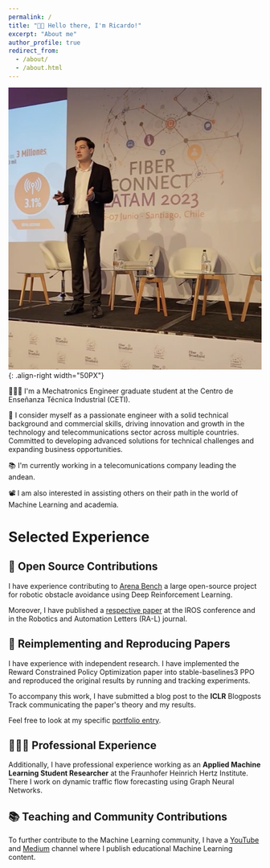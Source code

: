 ```yaml
---
permalink: /
title: "👋🏼 Hello there, I'm Ricardo!"
excerpt: "About me"
author_profile: true
redirect_from: 
  - /about/
  - /about.html
---
```




![Illustration of combining vision and language modalities](/images/FBBCHILE.png){: .align-right width="50PX"}

👨🏻‍💻 I'm a Mechatronics Engineer graduate student at the Centro de Enseñanza Técnica Industrial (CETI).

🔬 I consider myself as a passionate engineer with a solid technical background and commercial skills, driving innovation and growth in the technology and telecommunications sector across multiple countries. Committed to developing advanced solutions for technical challenges and expanding business opportunities.

📚 I'm currently working in a telecomunications company leading the andean.

📽️ I am also interested in assisting others on their path in the world of Machine Learning and academia.

# Selected Experience

## 🤖 Open Source Contributions
I have experience contributing to [Arena Bench](https://github.com/Arena-Rosnav) a large open-source project for robotic obstacle avoidance using Deep Reinforcement Learning.

Moreover, I have published a [respective paper](https://sudo-boris.github.io/publication/2022-Arena-Bench) at the IROS conference and in the Robotics and Automation Letters (RA-L) journal.

## 📜 Reimplementing and Reproducing Papers
I have experience with independent research. I have implemented the Reward Constrained Policy Optimization paper into stable-baselines3 PPO and reproduced the original results by running and tracking experiments.

To accompany this work, I have submitted a blog post to the **ICLR** Blogposts Track communicating the paper's theory and my results.

Feel free to look at my specific [portfolio entry](https://sudo-boris.github.io/portfolio/RCPPO/).

## 👨🏻‍🔬 Professional Experience
Additionally, I have professional experience working as an **Applied Machine Learning Student Researcher** at the Fraunhofer Heinrich Hertz Institute. \
There I work on dynamic traffic flow forecasting using Graph Neural Networks.

## 📚 Teaching and Community Contributions
To further contribute to the Machine Learning community, I have a [YouTube](https://www.youtube.com/@borismeinardus) and [Medium](https://medium.com/@boris.meinardus) channel where I publish educational Machine Learning content.










